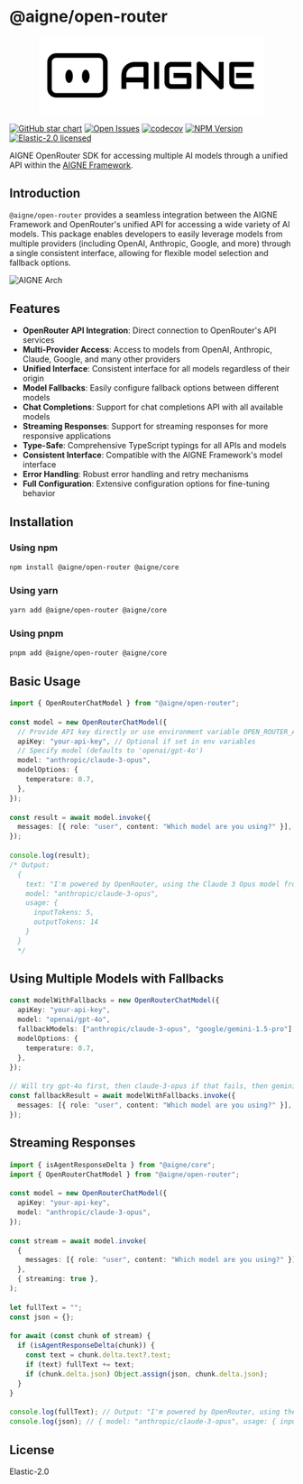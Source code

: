 # @aigne/open-router

<p align="center">
  <picture>
    <source srcset="https://raw.githubusercontent.com/AIGNE-io/aigne-framework/main/logo-dark.svg" media="(prefers-color-scheme: dark)">
    <source srcset="https://raw.githubusercontent.com/AIGNE-io/aigne-framework/main/logo.svg" media="(prefers-color-scheme: light)">
    <img src="https://raw.githubusercontent.com/AIGNE-io/aigne-framework/main/logo.svg" alt="AIGNE Logo" width="400" />
  </picture>
</p>

[![GitHub star chart](https://img.shields.io/github/stars/AIGNE-io/aigne-framework?style=flat-square)](https://star-history.com/#AIGNE-io/aigne-framework)
[![Open Issues](https://img.shields.io/github/issues-raw/AIGNE-io/aigne-framework?style=flat-square)](https://github.com/AIGNE-io/aigne-framework/issues)
[![codecov](https://codecov.io/gh/AIGNE-io/aigne-framework/graph/badge.svg?token=DO07834RQL)](https://codecov.io/gh/AIGNE-io/aigne-framework)
[![NPM Version](https://img.shields.io/npm/v/@aigne/open-router)](https://www.npmjs.com/package/@aigne/open-router)
[![Elastic-2.0 licensed](https://img.shields.io/npm/l/@aigne/open-router)](https://github.com/AIGNE-io/aigne-framework/blob/main/LICENSE.md)

AIGNE OpenRouter SDK for accessing multiple AI models through a unified API within the [AIGNE Framework](https://github.com/AIGNE-io/aigne-framework).

## Introduction

`@aigne/open-router` provides a seamless integration between the AIGNE Framework and OpenRouter's unified API for accessing a wide variety of AI models. This package enables developers to easily leverage models from multiple providers (including OpenAI, Anthropic, Google, and more) through a single consistent interface, allowing for flexible model selection and fallback options.

<picture>
  <source srcset="https://raw.githubusercontent.com/AIGNE-io/aigne-framework/refs/heads/chore-readme-arch/assets/aigne-openrouter-dark.png" media="(prefers-color-scheme: dark)">
  <source srcset="https://raw.githubusercontent.com/AIGNE-io/aigne-framework/refs/heads/chore-readme-arch/assets/aigne-openrouter.png" media="(prefers-color-scheme: light)">
  <img src="https://raw.githubusercontent.com/AIGNE-io/aigne-framework/refs/heads/chore-readme-arch/aigne-openrouter.png" alt="AIGNE Arch" />
</picture>

## Features

* **OpenRouter API Integration**: Direct connection to OpenRouter's API services
* **Multi-Provider Access**: Access to models from OpenAI, Anthropic, Claude, Google, and many other providers
* **Unified Interface**: Consistent interface for all models regardless of their origin
* **Model Fallbacks**: Easily configure fallback options between different models
* **Chat Completions**: Support for chat completions API with all available models
* **Streaming Responses**: Support for streaming responses for more responsive applications
* **Type-Safe**: Comprehensive TypeScript typings for all APIs and models
* **Consistent Interface**: Compatible with the AIGNE Framework's model interface
* **Error Handling**: Robust error handling and retry mechanisms
* **Full Configuration**: Extensive configuration options for fine-tuning behavior

## Installation

### Using npm

```bash
npm install @aigne/open-router @aigne/core
```

### Using yarn

```bash
yarn add @aigne/open-router @aigne/core
```

### Using pnpm

```bash
pnpm add @aigne/open-router @aigne/core
```

## Basic Usage

```typescript file="test/open-router-chat-model.test.ts" region="example-openrouter-chat-model"
import { OpenRouterChatModel } from "@aigne/open-router";

const model = new OpenRouterChatModel({
  // Provide API key directly or use environment variable OPEN_ROUTER_API_KEY
  apiKey: "your-api-key", // Optional if set in env variables
  // Specify model (defaults to 'openai/gpt-4o')
  model: "anthropic/claude-3-opus",
  modelOptions: {
    temperature: 0.7,
  },
});

const result = await model.invoke({
  messages: [{ role: "user", content: "Which model are you using?" }],
});

console.log(result);
/* Output:
  {
    text: "I'm powered by OpenRouter, using the Claude 3 Opus model from Anthropic.",
    model: "anthropic/claude-3-opus",
    usage: {
      inputTokens: 5,
      outputTokens: 14
    }
  }
  */
```

## Using Multiple Models with Fallbacks

```typescript
const modelWithFallbacks = new OpenRouterChatModel({
  apiKey: "your-api-key",
  model: "openai/gpt-4o",
  fallbackModels: ["anthropic/claude-3-opus", "google/gemini-1.5-pro"], // Fallback order
  modelOptions: {
    temperature: 0.7,
  },
});

// Will try gpt-4o first, then claude-3-opus if that fails, then gemini-1.5-pro
const fallbackResult = await modelWithFallbacks.invoke({
  messages: [{ role: "user", content: "Which model are you using?" }],
});
```

## Streaming Responses

```typescript file="test/open-router-chat-model.test.ts" region="example-openrouter-chat-model-streaming"
import { isAgentResponseDelta } from "@aigne/core";
import { OpenRouterChatModel } from "@aigne/open-router";

const model = new OpenRouterChatModel({
  apiKey: "your-api-key",
  model: "anthropic/claude-3-opus",
});

const stream = await model.invoke(
  {
    messages: [{ role: "user", content: "Which model are you using?" }],
  },
  { streaming: true },
);

let fullText = "";
const json = {};

for await (const chunk of stream) {
  if (isAgentResponseDelta(chunk)) {
    const text = chunk.delta.text?.text;
    if (text) fullText += text;
    if (chunk.delta.json) Object.assign(json, chunk.delta.json);
  }
}

console.log(fullText); // Output: "I'm powered by OpenRouter, using the Claude 3 Opus model from Anthropic."
console.log(json); // { model: "anthropic/claude-3-opus", usage: { inputTokens: 5, outputTokens: 14 } }
```

## License

Elastic-2.0
